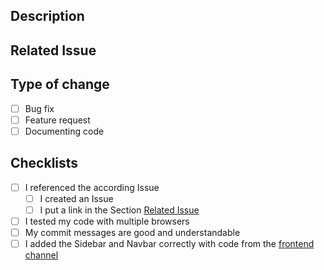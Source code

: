 <!--

## Pull request title

Provide a general summary of your changes in the title above.

The title should have the following format:
```
<number of the related issue>-<short summary of the changes made/name of the issue>-<branch to merge on>
```

-->

## Description

<!--- Describe your changes in detail -->

## Related Issue

<!--- This project only accepts pull requests related to open issues -->
<!--- If suggesting a new feature or change, please discuss it in an issue first -->
<!--- If fixing a bug, there should be an issue describing it with steps to reproduce -->
<!--- Please link to the issue here: -->

## Type of change

<!--- Please put an `x` in the box of the according type of change -->

- [ ] Bug fix
- [ ] Feature request
- [ ] Documenting code

## Checklists

<!--- Go over all the following points, and put an `x` in all the boxes that apply. -->
<!--- If you're unsure about any of these, don't hesitate to ask. We're here to help! -->

- [ ] I referenced the according Issue
  - [ ] I created an Issue
  - [ ] I put a link in the Section [Related Issue](#related-issue)
- [ ] I tested my code with multiple browsers
- [ ] My commit messages are good and understandable
- [ ] I added the Sidebar and Navbar correctly with code from the [frontend channel](https://github.com/E-Edu/frontend/issues/97)
